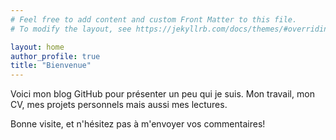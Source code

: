 ```yaml
---
# Feel free to add content and custom Front Matter to this file.
# To modify the layout, see https://jekyllrb.com/docs/themes/#overriding-theme-defaults

layout: home
author_profile: true
title: "Bienvenue"
---
```


Voici mon blog GitHub pour présenter un peu qui je suis. Mon travail, mon CV, mes projets personnels mais aussi mes lectures.

Bonne visite, et n'hésitez pas à m'envoyer vos commentaires!